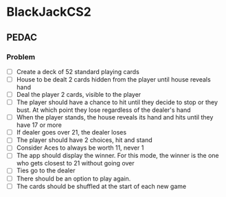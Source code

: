 # BlackJackCS2

## PEDAC

### Problem

- [ ] Create a deck of 52 standard playing cards
- [ ] House to be dealt 2 cards hidden from the player until house reveals hand
- [ ] Deal the player 2 cards, visible to the player
- [ ] The player should have a chance to hit until they decide to stop or they bust. At which point they lose regardless of the dealer's hand
- [ ] When the player stands, the house reveals its hand and hits until they have 17 or more
- [ ] If dealer goes over 21, the dealer loses
- [ ] The player should have 2 choices, hit and stand
- [ ] Consider Aces to always be worth 11, never 1
- [ ] The app should display the winner. For this mode, the winner is the one who gets closest to 21 without going over
- [ ] Ties go to the dealer
- [ ] There should be an option to play again.
- [ ] The cards should be shuffled at the start of each new game
